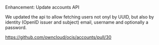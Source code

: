 Enhancement: Update accounts API

We updated the api to allow fetching users not onyl by UUID, but also by identity (OpenID issuer and subject) email, username and optionally a password.

<https://github.com/owncloud/ocis/accounts/pull/30>
